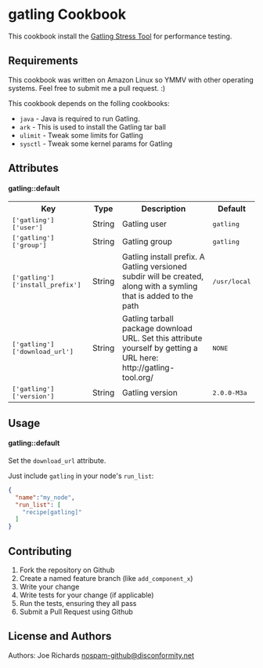 gatling Cookbook
=======================
This cookbook install the [Gatling Stress Tool](http://gatling-tool.org/) for performance testing.

Requirements
------------
This cookbook was written on Amazon Linux so YMMV with other operating systems. Feel free to submit me a pull request. :)

This cookbook depends on the folling cookbooks:
- `java` - Java is required to run Gatling.
- `ark` - This is used to install the Gatling tar ball
- `ulimit` - Tweak some limits for Gatling
- `sysctl` - Tweak some kernel params for Gatling

Attributes
----------

#### gatling::default
<table>
  <tr>
    <th>Key</th>
    <th>Type</th>
    <th>Description</th>
    <th>Default</th>
  </tr>
  <tr>
    <td><tt>['gatling']['user']</tt></td>
    <td>String</td>
    <td>Gatling user</td>
    <td><tt>gatling</tt></td>
  </tr>
  <tr>
    <td><tt>['gatling']['group']</tt></td>
    <td>String</td>
    <td>Gatling group</td>
    <td><tt>gatling</tt></td>
  </tr>
  <tr>
    <td><tt>['gatling']['install_prefix']</tt></td>
    <td>String</td>
    <td>Gatling install prefix. A Gatling versioned subdir will be created, along with a symling that is added to the path</td>
    <td><tt>/usr/local</tt></td>
  </tr>
  <tr>
    <td><tt>['gatling']['download_url']</tt></td>
    <td>String</td>
    <td>Gatling tarball package download URL. Set this attribute yourself by getting a URL here: http://gatling-tool.org/</td>
    <td><tt>NONE</tt></td>
  </tr>  <tr>
    <td><tt>['gatling']['version']</tt></td>
    <td>String</td>
    <td>Gatling version</td>
    <td><tt>2.0.0-M3a</tt></td>
  </tr>
</table>

Usage
-----
#### gatling::default

Set the `download_url` attribute.

Just include `gatling` in your node's `run_list`:

```json
{
  "name":"my_node",
  "run_list": [
    "recipe[gatling]"
  ]
}
```

Contributing
------------
1. Fork the repository on Github
2. Create a named feature branch (like `add_component_x`)
3. Write your change
4. Write tests for your change (if applicable)
5. Run the tests, ensuring they all pass
6. Submit a Pull Request using Github

License and Authors
-------------------
Authors: Joe Richards <nospam-github@disconformity.net>
